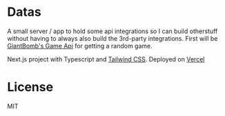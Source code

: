 # Datas

A small server / app to hold some api integrations so I can build otherstuff without having to always also build the 3rd-party integrations. First will be [GiantBomb's Game Api](https://giantbomb.com/api) for getting a random game.

Next.js project with Typescript and [Tailwind CSS](https://tailwindcss.com). Deployed on [Vercel](https://vercel.com)

# License

MIT
